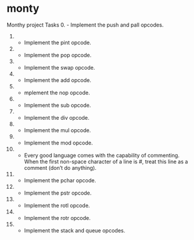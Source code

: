 # monty
Monthy project
Tasks
0. - Implement the push and pall opcodes.

1. - Implement the pint opcode.

2. - Implement the pop opcode.

3. - Implement the swap opcode.

4. - Implement the add opcode.

5. - mplement the nop opcode.

6. - Implement the sub opcode.

7. - Implement the div opcode.

8. - Implement the mul opcode.

9. - Implement the mod opcode.

10. - Every good language comes with the capability of commenting. When the first non-space character of a line is #, treat this line as a comment (don’t do anything).

11. - Implement the pchar opcode.

12. - Implement the pstr opcode.

13. - Implement the rotl opcode.

14. - Implement the rotr opcode.

15. - Implement the stack and queue opcodes.

